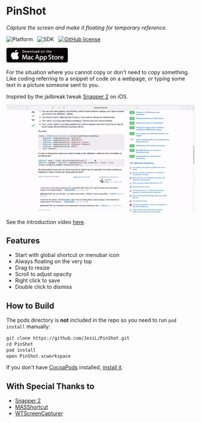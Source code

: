 # PinShot

*Capture the screen and make it floating for temporary reference.*

![Platform](https://img.shields.io/badge/platform-macOS-orange.svg)&nbsp;&nbsp;&nbsp;![SDK](https://img.shields.io/badge/SDK-10.12-lightgrey.svg)&nbsp;&nbsp;&nbsp;[![GitHub license](https://img.shields.io/badge/license-GPLv2-blue.svg)](https://raw.githubusercontent.com/JeziL/IPASearch/master/LICENSE)

<a href="https://itunes.apple.com/WebObjects/MZStore.woa/wa/viewSoftware?id=1181709028&mt=12"><img src="Assets/mas.png" height="40" /></a>

For the situation where you cannot copy or don't need to copy something. Like coding referring to a snippet of code on a webpage, or typing some text in a picture someone sent to you.

Inspired by the jailbreak tweak [Snapper 2](http://moreinfo.thebigboss.org/moreinfo/depiction.php?file=snapper2Dp) on iOS.

![gif](Assets/pinshot.gif)

See the introduction video [here](https://www.youtube.com/watch?v=ZoK7RrghvK0).

## Features

- Start with global shortcut or menubar icon
- Always floating on the very top
- Drag to resize
- Scroll to adjust opacity
- Right click to save
- Double click to dismiss

## How to Build

The pods directory is **not** included in the repo so you need to run `pod install` manually:

```
git clone https://github.com/JeziL/PinShot.git
cd PinShot
pod install
open PinShot.xcworkspace
```

If you don't have [CocoaPods](https://cocoapods.org/) installed, [install it](https://guides.cocoapods.org/using/getting-started.html#installation).

## With Special Thanks to

- [Snapper 2](http://moreinfo.thebigboss.org/moreinfo/depiction.php?file=snapper2Dp)
- [MASShortcut](https://github.com/shpakovski/MASShortcut)
- [WTScreenCapturer](https://github.com/Naituw/WTScreenCapturer)

